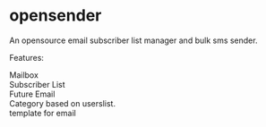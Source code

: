 # opensender
An opensource email subscriber list manager and bulk sms sender.

Features:

Mailbox  
Subscriber List  
Future Email  
Category based on userslist.  
template for email  
